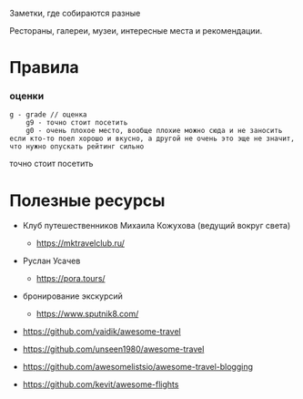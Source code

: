 
Заметки, где собираются разные 

Рестораны, галереи, музеи, интересные места и рекомендации.

# Правила

### оценки

```
g - grade // оценка
	g9 - точно стоит посетить
	g0 - очень плохое место, вообще плохие можно сюда и не заносить
если кто-то поел хорошо и вкусно, а другой не очень это эще не значит, что нужно опускать рейтинг сильно

```

точно стоит посетить



# Полезные ресурсы

- Клуб путешественников Михаила Кожухова (ведущий вокруг света)
	- https://mktravelclub.ru/
- Руслан Усачев 
	- https://pora.tours/
- бронирование экскурсий 
	- https://www.sputnik8.com/


- https://github.com/vaidik/awesome-travel
- https://github.com/unseen1980/awesome-travel
- https://github.com/awesomelistsio/awesome-travel-blogging
- https://github.com/kevit/awesome-flights
